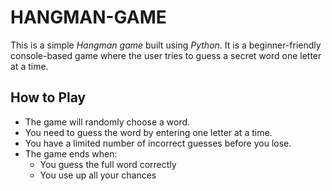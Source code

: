 # HANGMAN-GAME 

This is a simple *Hangman game* built using *Python*. It is a beginner-friendly console-based game where the user tries to guess a secret word one letter at a time.

##  How to Play

- The game will randomly choose a word.
- You need to guess the word by entering one letter at a time.
- You have a limited number of incorrect guesses before you lose.
- The game ends when:
  - You guess the full word correctly 
  - You use up all your chances 
